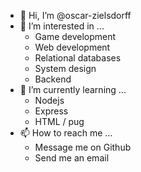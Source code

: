 - 👋 Hi, I’m @oscar-zielsdorff
- 👀 I’m interested in ...
  - Game development
  - Web development
  - Relational databases
  - System design
  - Backend
- 🌱 I’m currently learning ...
  - Nodejs
  - Express
  - HTML / pug
- 📫 How to reach me ...
  - Message me on Github
  - Send me an email

<!---
oscar-zielsdorff/oscar-zielsdorff is a ✨ special ✨ repository because its `README.md` (this file) appears on your GitHub profile.
You can click the Preview link to take a look at your changes.
--->
